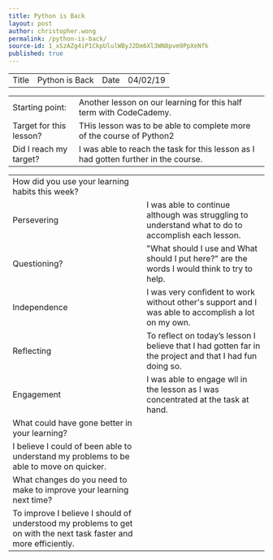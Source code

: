 ```yaml
---
title: Python is Back
layout: post
author: christopher.wong
permalink: /python-is-back/
source-id: 1_xSzAZg4iP1CkpUlulWByJ2Dm6Xl3WN8pvm9PpXeNfk
published: true
---
```

<table>
  <tr>
    <td>Title</td>
    <td>Python is Back</td>
    <td>Date</td>
    <td>04/02/19</td>
  </tr>
</table>


<table>
  <tr>
    <td>Starting point:</td>
    <td>Another lesson on our learning for this half term with CodeCademy.</td>
  </tr>
  <tr>
    <td>Target for this lesson?</td>
    <td>THis lesson was to be able to complete more of the course of Python2</td>
  </tr>
  <tr>
    <td>Did I reach my target? </td>
    <td>I was able to reach the task for this lesson as I had gotten further in the course.</td>
  </tr>
</table>


<table>
  <tr>
    <td>How did you use your learning habits this week?</td>
    <td></td>
  </tr>
  <tr>
    <td>Persevering</td>
    <td>I was able to continue although was struggling to understand what to do to accomplish each lesson.</td>
  </tr>
  <tr>
    <td>Questioning?</td>
    <td>"What should I use and What should I put here?" are the words I would think to try to help.</td>
  </tr>
  <tr>
    <td>Independence</td>
    <td>I was very confident to work without other's support and I was able to accomplish a lot on my own.</td>
  </tr>
  <tr>
    <td>Reflecting</td>
    <td>To reflect on today’s lesson I believe that I had gotten far in the project and that I had fun doing so.</td>
  </tr>
  <tr>
    <td>Engagement</td>
    <td>I was able to engage wll in the lesson as I was concentrated at the task at hand.</td>
  </tr>
  <tr>
    <td>What could have gone better in your learning?</td>
    <td></td>
  </tr>
  <tr>
    <td>I believe I could of been able to understand my problems to be able to move on quicker.</td>
    <td></td>
  </tr>
  <tr>
    <td>What changes do you need to make to improve your learning next time?</td>
    <td></td>
  </tr>
  <tr>
    <td>To improve I believe I should of understood my problems to get on with the next task faster and more efficiently.</td>
    <td></td>
  </tr>
</table>


